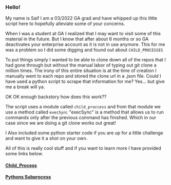 <h3>Hello!</h3>
My name is Saif I am a 03/2022 GA grad and have whipped up this little script here to hopefully alleviate some of your concerns.


When I was a student at GA I realized that I may want to visit some of this material in the future. But I know that after about 6 months or so GA deactivates your enterprise account as it is not in use anymore. This for me was a problem so I did some digging and found out about <code>CHILD_PROCESSES</code>

To put things simply I wanted to be able to clone down all of the repos that I had gone through but without the manual labor of typing out git clone a million times. The irony of this entire situation is at the time of creation I manually went to each repo and stored the clone url in a .json file.
Could I have used a python script to scrape that information for me? Yes... but give me a break will ya.

OK OK enough backstory how does this work??

The script uses a module called <code>child_proccess</code> and from that module we use a method called <code>execSync</code>
"execSync" is a method that allows us to run commands only after the previous command has finished. Which in our case since we are doing a git clone works out great!

I Also included some python starter code if you are up for a little challenge and want to give it a shot on your own.

All of this is really cool stuff and if you want to learn more I have provided some links below.

<h4><a href="https://nodejs.org/api/child_process.html" target="_blank">Child_Process</a></h4>
<h4><a href="https://docs.python.org/3/library/subprocess.html" target="_blank">Pythons Subprocess</a></h4>
